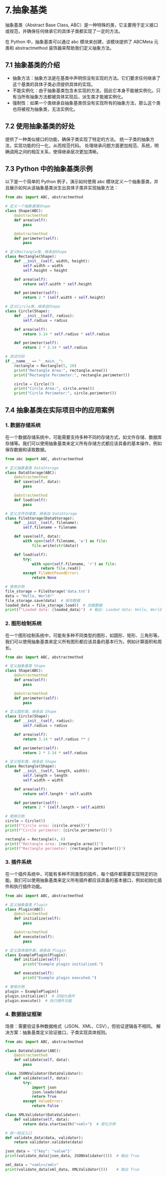 # 7.抽象基类

抽象基类（Abstract Base Class, ABC）是一种特殊的类，它主要用于定义接口或规范，并确保任何继承它的具体子类都实现了一定的方法。

在 Python 中，抽象基类可以通过 abc 模块来创建，该模块提供了 ABCMeta 元类和 abstractmethod 装饰器来帮助我们定义抽象方法。

## 7.1 抽象基类的介绍

- 抽象方法：抽象方法是在基类中声明但没有实现的方法。它们要求任何继承了这个基类的具体子类必须提供具体的实现。
- 不能实例化：由于抽象基类包含未实现的方法，因此它本身不能被实例化。只有当所有抽象方法都被具体实现后，派生类才能被实例化。
- 强制性：如果一个类继承自抽象基类但没有实现所有的抽象方法，那么这个类也将被视为抽象类，无法实例化。

## 7.2 使用抽象基类的好处

提供了一种类似接口的功能，确保子类实现了特定的方法。
统一子类的抽象方法，实现功能的归一化，从而规范代码。
处理继承问题方面更加规范、系统，明确调用之间的相互关系，使得继承层次更加清晰。

## 7.3 Python 中的抽象基类示例

以下是一个简单的 Python 例子，演示如何使用 abc 模块定义一个抽象基类，并且展示如何从该抽象基类派生出具体子类并实现抽象方法：

```python
from abc import ABC, abstractmethod

# 定义一个抽象基类Shape
class Shape(ABC):
    @abstractmethod
    def area(self):
        pass

    @abstractmethod
    def perimeter(self):
        pass

# 定义Rectangle类，继承自Shape
class Rectangle(Shape):
    def __init__(self, width, height):
        self.width = width
        self.height = height

    def area(self):
        return self.width * self.height

    def perimeter(self):
        return 2 * (self.width + self.height)

# 定义Circle类，继承自Shape
class Circle(Shape):
    def __init__(self, radius):
        self.radius = radius

    def area(self):
        return 3.14 * self.radius * self.radius

    def perimeter(self):
        return 2 * 3.14 * self.radius

# 测试代码
if __name__ == "__main__":
    rectangle = Rectangle(5, 10)
    print("Rectangle Area:", rectangle.area())
    print("Rectangle Perimeter:", rectangle.perimeter())

    circle = Circle(7)
    print("Circle Area:", circle.area())
    print("Circle Perimeter:", circle.perimeter())
```

## 7.4 抽象基类在实际项目中的应用案例

### 1. 数据存储系统

在一个数据存储系统中，可能需要支持多种不同的存储方式，如文件存储、数据库存储等。我们可以使用抽象基类来定义所有存储方式都应该具备的基本操作，例如保存数据和读取数据。

```python
from abc import ABC, abstractmethod

# 定义抽象基类 DataStorage
class DataStorage(ABC):
    @abstractmethod
    def save(self, data):
        pass

    @abstractmethod
    def load(self):
        pass

# 定义文件存储类，继承自 DataStorage
class FileStorage(DataStorage):
    def __init__(self, filename):
        self.filename = filename

    def save(self, data):
        with open(self.filename, 'w') as file:
            file.write(str(data))

    def load(self):
        try:
            with open(self.filename, 'r') as file:
                return file.read()
        except FileNotFoundError:
            return None

# 使用示例
file_storage = FileStorage('data.txt')
data = "Hello, World!"
file_storage.save(data)  # 保存数据
loaded_data = file_storage.load()  # 加载数据
print(f"Loaded data: {loaded_data}")  # 输出: Loaded data: Hello, World!
```

### 2. 图形绘制系统

在一个图形绘制系统中，可能有多种不同类型的图形，如圆形、矩形、三角形等。我们可以使用抽象基类来定义所有图形都应该具备的基本行为，例如计算面积和周长。

```python
from abc import ABC, abstractmethod

# 定义抽象基类 Shape
class Shape(ABC):
    @abstractmethod
    def area(self):
        pass

    @abstractmethod
    def perimeter(self):
        pass

# 定义圆形类，继承自 Shape
class Circle(Shape):
    def __init__(self, radius):
        self.radius = radius

    def area(self):
        return 3.14 * self.radius ** 2

    def perimeter(self):
        return 2 * 3.14 * self.radius

# 定义矩形类，继承自 Shape
class Rectangle(Shape):
    def __init__(self, length, width):
        self.length = length
        self.width = width

    def area(self):
        return self.length * self.width

    def perimeter(self):
        return 2 * (self.length + self.width)

# 使用示例
circle = Circle(5)
print(f"Circle area: {circle.area()}")
print(f"Circle perimeter: {circle.perimeter()}")

rectangle = Rectangle(4, 6)
print(f"Rectangle area: {rectangle.area()}")
print(f"Rectangle perimeter: {rectangle.perimeter()}")
```

### 3. 插件系统

在一个插件系统中，可能有多种不同类型的插件，每个插件都需要实现特定的功能。我们可以使用抽象基类来定义所有插件都应该具备的基本接口，例如初始化插件和执行插件功能。

```python
from abc import ABC, abstractmethod

# 定义抽象基类 Plugin
class Plugin(ABC):
    @abstractmethod
    def initialize(self):
        pass

    @abstractmethod
    def execute(self):
        pass

# 定义具体插件类，继承自 Plugin
class ExamplePlugin(Plugin):
    def initialize(self):
        print("Example plugin initialized.")

    def execute(self):
        print("Example plugin executed.")

# 使用示例
plugin = ExamplePlugin()
plugin.initialize()  # 初始化插件
plugin.execute()  # 执行插件功能
```

### 4. 数据验证框架

场景：需要验证多种数据格式（JSON、XML、CSV），但验证逻辑各不相同。
解决方案：抽象基类定义验证接口，子类实现具体规则。

```python
from abc import ABC, abstractmethod

class DataValidator(ABC):
    @abstractmethod
    def validate(self, data):
        pass

class JSONValidator(DataValidator):
    def validate(self, data):
        try:
            import json
            json.loads(data)
            return True
        except ValueError:
            return False

class XMLValidator(DataValidator):
    def validate(self, data):
        return data.startswith("<xml>")  # 简化示例

# 统一验证入口
def validate_data(data, validator):
    return validator.validate(data)

json_data = '{"key": "value"}'
print(validate_data(json_data, JSONValidator()))  # 输出 True

xml_data = "<xml></xml>"
print(validate_data(xml_data, XMLValidator()))    # 输出 True
```
